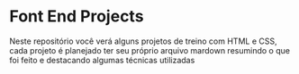 # Font End Projects
Neste repositório você verá alguns projetos de treino com HTML e CSS, cada projeto é planejado ter seu próprio arquivo mardown resumindo o que foi feito e destacando algumas técnicas utilizadas
